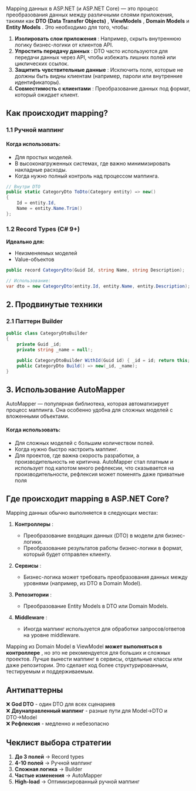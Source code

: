 Mapping данных в ASP.NET (и ASP.NET Core) — это процесс преобразования данных между различными слоями приложения, такими как **DTO (Data Transfer Objects)** , **ViewModels** , **Domain Models** и **Entity Models** . Это необходимо для того, чтобы:

1. **Изолировать слои приложения** : Например, скрыть внутреннюю логику бизнес-логики от клиентов API.
2. **Упростить передачу данных** : DTO часто используются для передачи данных через API, чтобы избежать лишних полей или циклических ссылок.
3. **Защитить чувствительные данные** : Исключить поля, которые не должны быть видны клиентам (например, пароли или внутренние идентификаторы).
4. **Совместимость с клиентами** : Преобразование данных под формат, который ожидает клиент.

## Как происходит mapping?

### 1.1 **Ручной маппинг**
#### Когда использовать:
- Для простых моделей.
- В высоконагруженных системах, где важно минимизировать накладные расходы.
- Когда нужно полный контроль над процессом маппинга.

```csharp
// Внутри DTO
public static CategoryDto ToDto(Category entity) => new() 
{
    Id = entity.Id,
    Name = entity.Name.Trim()
};
```

### **1.2 Record Types (C# 9+)**
**Идеально для:**
- Неизменяемых моделей
- Value-объектов


```csharp
public record CategoryDto(Guid Id, string Name, string Description);

// Использование:
var dto = new CategoryDto(entity.Id, entity.Name, entity.Description);
```


## **2. Продвинутые техники**

### **2.1 Паттерн Builder**

```csharp
public class CategoryDtoBuilder 
{
    private Guid _id;
    private string _name = null!;

    public CategoryDtoBuilder WithId(Guid id) { _id = id; return this; }
    public CategoryDto Build() => new(_id, _name);
}
```

## 3. **Использование AutoMapper**
AutoMapper — популярная библиотека, которая автоматизирует процесс маппинга. Она особенно удобна для сложных моделей с вложенными объектами.
#### Когда использовать:
- Для сложных моделей с большим количеством полей.
- Когда нужно быстро настроить маппинг.
- Для проектов, где важна скорость разработки, а производительность не критична.
AutoMapper стал платным и использует под капотом много рефлексии, что сказывается на производительности, рефлексия может поменять даже приватные поля

## Где происходит mapping в ASP.NET Core?

Mapping данных обычно выполняется в следующих местах:

1. **Контроллеры** :
    - Преобразование входящих данных (DTO) в модели для бизнес-логики.
    - Преобразование результатов работы бизнес-логики в формат, который будет отправлен клиенту.

2. **Сервисы** :
    - Бизнес-логика может требовать преобразования данных между уровнями (например, из DTO в Domain Model).
3. **Репозитории** :
    - Преобразование Entity Models в DTO или Domain Models.
4. **Middleware** :
    - Иногда маппинг используется для обработки запросов/ответов на уровне middleware.

Mapping из Domain Model в ViewModel **может выполняться в контроллере** , но это не рекомендуется для больших и сложных проектов. Лучше вынести маппинг в сервисы, отдельные классы или даже репозитории. Это сделает код более структурированным, тестируемым и поддерживаемым.


## **Антипаттерны**

❌ **God DTO** - один DTO для всех сценариев  
❌ **Двунаправленный маппинг** - разные пути для Model→DTO и DTO→Model  
❌ **Рефлексия** - медленно и небезопасно

## **Чеклист выбора стратегии**
1. **До 3 полей** → Record types
2. **4-10 полей** → Ручной маппинг
3. **Сложная логика** → Builder
4. **Частые изменения** → AutoMapper
5. **High-load** → Оптимизированный ручной маппинг